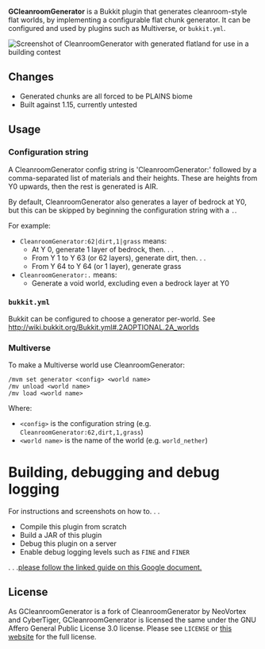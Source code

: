 **GCleanroomGenerator** is a Bukkit plugin that generates cleanroom-style flat worlds, by
implementing a configurable flat chunk generator. It can be configured and used by plugins such as
Multiverse, or `bukkit.yml`.

![Screenshot of CleanroomGenerator with generated flatland for use in a building contest](http://i.imgur.com/QHtYLlN.jpg)

## Changes

* Generated chunks are all forced to be PLAINS biome
* Built against 1.15, currently untested

## Usage

### Configuration string

A CleanroomGenerator config string is 'CleanroomGenerator:' followed by a comma-separated list of
materials and their heights. These are heights from Y0 upwards, then the rest is generated is AIR.

By default, CleanroomGenerator also generates a layer of bedrock at Y0, but this can be skipped by
beginning the configuration string with a `.`.

For example:

* `CleanroomGenerator:62|dirt,1|grass` means:
  * At Y 0, generate 1 layer of bedrock, then. . .
  * From Y 1 to Y 63 (or 62 layers), generate dirt, then. . .
  * From Y 64 to Y 64 (or 1 layer), generate grass
* `CleanroomGenerator:.` means:
  * Generate a void world, excluding even a bedrock layer at Y0

### `bukkit.yml`

Bukkit can be configured to choose a generator per-world.
See http://wiki.bukkit.org/Bukkit.yml#.2AOPTIONAL.2A_worlds

### Multiverse

To make a Multiverse world use CleanroomGenerator:

```
/mvm set generator <config> <world name>
/mv unload <world name>
/mv load <world name>
```

Where:

* `<config>` is the configuration string (e.g. `CleanroomGenerator:62,dirt,1,grass`)
* `<world name>` is the name of the world (e.g. `world_nether`)

# Building, debugging and debug logging

For instructions and screenshots on how to. . .

* Compile this plugin from scratch
* Build a JAR of this plugin
* Debug this plugin on a server
* Enable debug logging levels such as `FINE` and `FINER`

. . .[please follow the linked guide on this Google document.](https://docs.google.com/document/d/1TTDXG7IZ9M0D2-rzbILAWg1CKjynHK8fNGxbf3W4wBk/view)

## License
As GCleanroomGenerator is a fork of CleanroomGenerator by NeoVortex and CyberTiger,
GCleanroomGenerator is licensed the same under the GNU Affero General Public License 3.0 license.
Please see `LICENSE` or [this website](https://www.gnu.org/licenses/agpl-3.0.en.html) for the full 
license.
